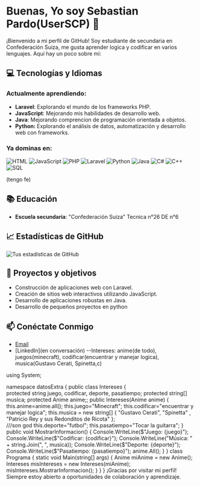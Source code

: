 # Buenas, Yo soy Sebastian Pardo(UserSCP) 👋

¡Bienvenido a mi perfil de GitHub! Soy estudiante de secundaria en Confederación Suiza, me gusta aprender logica y codificar en varios lenguajes. Aquí hay un poco sobre mí:

## 💻 Tecnologías y Idiomas

### Actualmente aprendiendo:
- **Laravel**: Explorando el mundo de los frameworks PHP.
- **JavaScript**: Mejorando mis habilidades de desarrollo web.
- **Java**: Mejorando comprencion de programación orientada a objetos.
- **Python:** Explorando el análisis de datos, automatización y desarrollo web con frameworks.

### Ya dominas en:
![HTML](https://img.shields.io/badge/-HTML5-E34F26?style=flat&logo=html5&logoColor=white)
![JavaScript](https://img.shields.io/badge/-JavaScript-F7DF1E?style=flat&logo=javascript&logoColor=black)
![PHP](https://img.shields.io/badge/-PHP-777BB4?style=flat&logo=php&logoColor=white)
![Laravel](https://img.shields.io/badge/-Laravel-FF2D20?style=flat&logo=laravel&logoColor=white)
![Python](https://img.shields.io/badge/-Python-3776AB?style=flat&logo=python&logoColor=white)
![Java](https://img.shields.io/badge/-Java-007396?style=flat&logo=java&logoColor=white)
![C#](https://img.shields.io/badge/-C%23-239120?style=flat&logo=c-sharp&logoColor=white)
![C++](https://img.shields.io/badge/-C++-00599C?style=flat&logo=c%2b%2b&logoColor=white)
![SQL](https://img.shields.io/badge/-SQL-4479A1?style=flat&logo=postgresql&logoColor=white)

(tengo fe)

## 📚 Educación
- **Escuela secundaria**: "Confederación Suiza" Tecnica n°26 DE n°6
  
## 📈 Estadísticas de GitHub
![Tus estadísticas de GitHub](https://github-readme-stats.vercel.app/api?username=UserSCP&show_icons=true&theme=radical)

## 🌱 Proyectos y objetivos
- Construcción de aplicaciones web con Laravel.
- Creación de sitios web interactivos utilizando JavaScript.
- Desarrollo de aplicaciones robustas en Java.
- Desarrollo de pequeños proyectos en python
  
## 📫 Conéctate Conmigo
- [Email](sebastian.pardo.scp@gmail.com)
- [LinkedIn](en conversación)
--Intereses: anime(de todo), juegos(minecraft), codificar(encuentrar y manejar logica), musica(Gustavo Cerati, Spinetta,c)  

using System;

namespace datosExtra
{
  public class Intereses
  {        
    protected string juego, codificar, deporte, pasatiempo;
    protected string[] musica;
    protected Anime anime;;
    public Intereses(Anime anime)
    {
      this.anime=anime.all();
      this.juego="Minecraft";
      this.codificar="encuentrar y manejar logica";
      this.musica = new string[] { "Gustavo Cerati", "Spinetta" , "Patricio Rey y sus Redonditos de Ricota" };  
      ///son god 
      this.deporte="futbol";
      this.pasatiempo="Tocar la guitarra";
    }
      public void MostrarInformacion()
        {
            Console.WriteLine($"Juego: {juego}");
            Console.WriteLine($"Codificar: {codificar}");
            Console.WriteLine("Música: " + string.Join(", ", musica));
            Console.WriteLine($"Deporte: {deporte}");
            Console.WriteLine($"Pasatiempo: {pasatiempo}");
            anime.All();
        }
  }
  class Programa
    {
        static void Main(string[] args)
        {
            Anime miAnime = new Anime();
            Intereses misIntereses = new Intereses(miAnime);
            misIntereses.MostrarInformacion();
        }
    }
}
¡Gracias por visitar mi perfil! Siempre estoy abierto a oportunidades de colaboración y aprendizaje.
